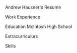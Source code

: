 Andrew Hausner's Resume



Work Experience 



Education
McIntosh High School


Extracurriculurs



Skills
